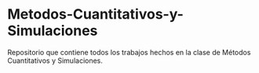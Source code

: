 # Metodos-Cuantitativos-y-Simulaciones
Repositorio que contiene todos los trabajos hechos en la clase de Métodos Cuantitativos y Simulaciones.

